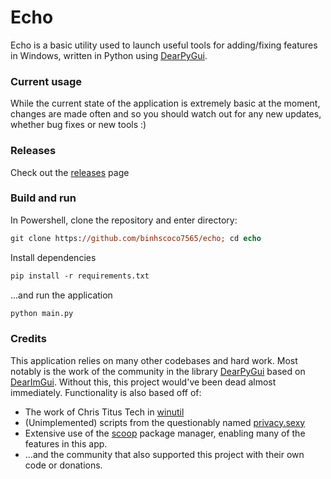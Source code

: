# Echo
Echo is a basic utility used to launch useful tools for adding/fixing features in Windows, written in Python using [DearPyGui](https://github.com/hoffstadt/DearPyGui).

### Current usage
While the current state of the application is extremely basic at the moment, changes are made often and so you should watch out for any new updates, whether bug fixes or new tools :)

### Releases
Check out the [releases](https://github.com/binhscoco7565/Echo/releases) page

### Build and run

In Powershell, clone the repository and enter directory:
```ps
git clone https://github.com/binhscoco7565/echo; cd echo
```
Install dependencies
```ps
pip install -r requirements.txt
```
...and run the application
```ps
python main.py
```
### Credits
This application relies on many other codebases and hard work. Most notably is the work of the community in the library [DearPyGui](https://github.com/hoffstadt/DearPyGui) based on [DearImGui](https://github.com/ocornut/imgui). Without this, this project would've been dead almost immediately. Functionality is also based off of:
* The work of Chris Titus Tech in [winutil](https://github.com/ChrisTitusTech/winutil)
* (Unimplemented) scripts from the questionably named [privacy.sexy](https://privacy.sexy)  
* Extensive use of the [scoop](https://scoop.sh) package manager, enabling many of the features in this app.
* ...and the community that also supported this project with their own code or donations.
